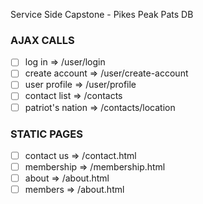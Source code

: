 Service Side Capstone - Pikes Peak Pats DB

### AJAX CALLS
- [ ] log in => /user/login
- [ ] create account => /user/create-account
- [ ] user profile => /user/profile
- [ ] contact list => /contacts
- [ ] patriot's nation => /contacts/location

### STATIC PAGES
- [ ] contact us => /contact.html
- [ ] membership => /membership.html
- [ ] about => /about.html
- [ ] members => /about.html
